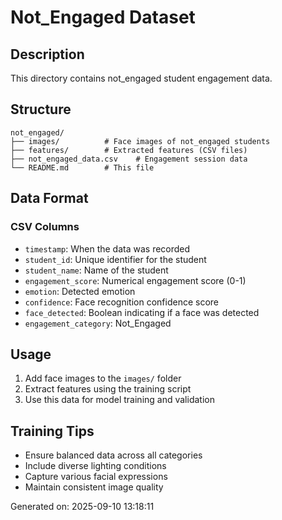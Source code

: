 # Not_Engaged Dataset

## Description
This directory contains not_engaged student engagement data.

## Structure
```
not_engaged/
├── images/          # Face images of not_engaged students
├── features/        # Extracted features (CSV files)
├── not_engaged_data.csv    # Engagement session data
└── README.md        # This file
```

## Data Format

### CSV Columns
- `timestamp`: When the data was recorded
- `student_id`: Unique identifier for the student
- `student_name`: Name of the student
- `engagement_score`: Numerical engagement score (0-1)
- `emotion`: Detected emotion
- `confidence`: Face recognition confidence score
- `face_detected`: Boolean indicating if a face was detected
- `engagement_category`: Not_Engaged

## Usage
1. Add face images to the `images/` folder
2. Extract features using the training script
3. Use this data for model training and validation

## Training Tips
- Ensure balanced data across all categories
- Include diverse lighting conditions
- Capture various facial expressions
- Maintain consistent image quality

Generated on: 2025-09-10 13:18:11
